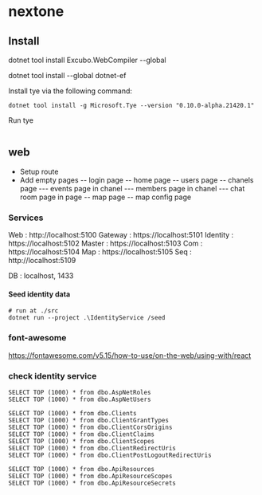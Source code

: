 # nextone
## Install

dotnet tool install Excubo.WebCompiler --global

dotnet tool install --global dotnet-ef

Install tye via the following command:
```
dotnet tool install -g Microsoft.Tye --version "0.10.0-alpha.21420.1"
```

Run tye
```
```

## web
- Setup route
- Add empty pages
-- login page
-- home page
-- users page
-- chanels page
--- events page in chanel
--- members page in chanel
--- chat room page in page
-- map page
-- map config page

### Services
Web :       http://localhost:5100
Gateway :   https://localhost:5101
Identity :  https://localhost:5102
Master :    https://localhost:5103
Com :       https://localhost:5104
Map :       https://localhost:5105
Seq :       http://localhost:5109

DB :        localhost, 1433

#### Seed identity data
```
# run at ./src
dotnet run --project .\IdentityService /seed
```

### font-awesome 
https://fontawesome.com/v5.15/how-to-use/on-the-web/using-with/react


### check identity service
```
SELECT TOP (1000) * from dbo.AspNetRoles
SELECT TOP (1000) * from dbo.AspNetUsers

SELECT TOP (1000) * from dbo.Clients
SELECT TOP (1000) * from dbo.ClientGrantTypes
SELECT TOP (1000) * from dbo.ClientCorsOrigins
SELECT TOP (1000) * from dbo.ClientClaims
SELECT TOP (1000) * from dbo.ClientScopes
SELECT TOP (1000) * from dbo.ClientRedirectUris
SELECT TOP (1000) * from dbo.ClientPostLogoutRedirectUris

SELECT TOP (1000) * from dbo.ApiResources
SELECT TOP (1000) * from dbo.ApiResourceScopes
SELECT TOP (1000) * from dbo.ApiResourceSecrets

```